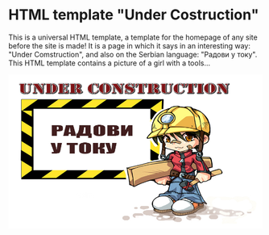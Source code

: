 # HTML template "Under Costruction"
This is a universal HTML template, a template for the homepage of any site before the site is made! It is a page in which it says in an interesting way: "Under Comstruction", and also on the Serbian language: "Радови у току".
This HTML template contains a picture of a girl with a tools...

![Radovi u toku](assets/radovi-u-toku.jpg)
